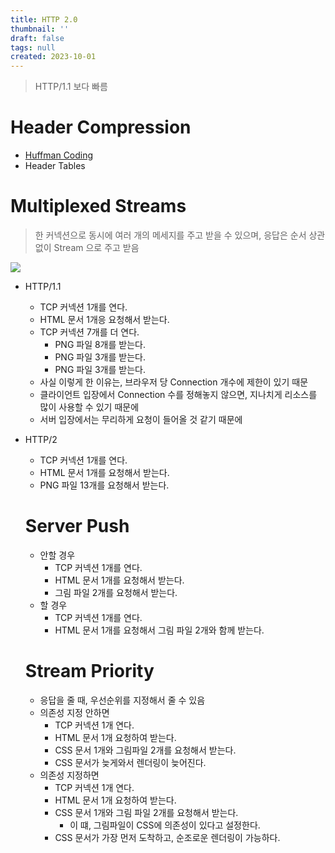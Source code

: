 ```yaml
---
title: HTTP 2.0
thumbnail: ''
draft: false
tags: null
created: 2023-10-01
---
```



 > 
 > HTTP/1.1 보다 빠름

# Header Compression

* [Huffman Coding](https://ko.wikipedia.org/wiki/허프먼_부호화)
* Header Tables

# Multiplexed Streams

 > 
 > 한 커넥션으로 동시에 여러 개의 메세지를 주고 받을 수 있으며, 응답은 순서 상관없이 Stream 으로 주고 받음

![](image.png)

* HTTP/1.1
  
  * TCP 커넥션 1개를 연다.
  * HTML 문서 1개응 요청해서 받는다.
  * TCP 커넥션 7개를 더 연다.
    * PNG 파일 8개를 받는다.
    * PNG 파일 3개를 받는다.
    * PNG 파일 3개를 받는다.
  * 사실 이렇게 한 이유는, 브라우저 당 Connection 개수에 제한이 있기 때문
  * 클라이언트 입장에서 Connection 수를 정해놓지 않으면, 지나치게 리소스를 많이 사용할 수 있기 때문에
  * 서버 입장에서는 무리하게 요청이 들어올 것 같기 때문에
* HTTP/2
  
  * TCP 커넥션 1개를 연다.
  * HTML 문서 1개를 요청해서 받는다.
  * PNG 파일 13개를 요청해서 받는다.
  # Server Push
  
  * 안할 경우
    * TCP 커넥션 1개를 연다.
    * HTML 문서 1개를 요청해서 받는다.
    * 그림 파일 2개를 요청해서 받는다.
  * 할 경우
    * TCP 커넥션 1개를 연다.
    * HTML 문서 1개를 요청해서 그림 파일 2개와 함께 받는다.
  # Stream Priority
  
  * 응답을 줄 때, 우선순위를 지정해서 줄 수 있음
  * 의존성 지정 안하면
    * TCP 커넥션 1개 연다.
    * HTML 문서 1개 요청하여 받는다.
    * CSS 문서 1개와 그림파일 2개를 요청해서 받는다.
    * CSS 문서가 늦게와서 렌더링이 늦어진다.
  * 의존성 지정하면
    * TCP 커넥션 1개 연다.
    * HTML 문서 1개 요청하여 받는다.
    * CSS 문서 1개와 그림 파일 2개를 요청해서 받는다.
      * 이 떄, 그림파일이 CSS에 의존성이 있다고 설정한다.
    * CSS 문서가 가장 먼저 도착하고, 순조로운 렌더링이 가능하다.
